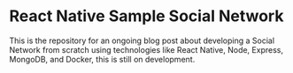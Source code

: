 # React Native Sample Social Network
This is the repository for an ongoing blog post about developing a Social Network from scratch using technologies
like React Native, Node, Express, MongoDB, and Docker, this is still on development.
